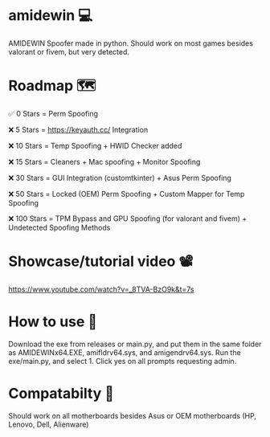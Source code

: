 # amidewin 💻
AMIDEWIN Spoofer made in python. Should work on most games besides valorant or fivem, but very detected.

# Roadmap 🗺️
✅ 0 Stars = Perm Spoofing

❌ 5 Stars = https://keyauth.cc/ Integration

❌ 10 Stars = Temp Spoofing + HWID Checker added

❌ 15 Stars = Cleaners + Mac spoofing + Monitor Spoofing

❌ 30 Stars = GUI Integration (customtkinter) + Asus Perm Spoofing

❌ 50 Stars = Locked (OEM) Perm Spoofing + Custom Mapper for Temp Spoofing

❌ 100 Stars = TPM Bypass and GPU Spoofing (for valorant and fivem) + Undetected Spoofing Methods 

# Showcase/tutorial video 📽️
https://www.youtube.com/watch?v=_8TVA-BzO9k&t=7s

# How to use 📗
Download the exe from releases or main.py, and put them in the same folder as AMIDEWINx64.EXE, amifldrv64.sys, and amigendrv64.sys.
Run the exe/main.py, and select 1. Click yes on all prompts requesting admin.

# Compatabilty 🧭
Should work on all motherboards besides Asus or OEM motherboards (HP, Lenovo, Dell, Alienware)
